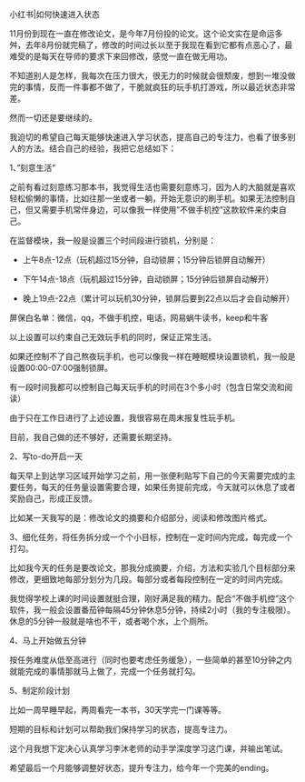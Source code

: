  小红书|如何快速进入状态



11月份到现在一直在修改论文，是今年7月份投的论文。这个论文实在是命运多舛，去年8月份就完稿了，修改的时间过长以至于我现在看到它都有点恶心了，最难受的是每天在导师的要求下来回修改，感觉一直在做无用功。



不知道别人是怎样，我每次在压力很大，很无力的时候就会很颓废，想到一堆没做完的事情，反而一件事都不做了，干脆就疯狂的玩手机打游戏，所以最近状态非常差。



然而一切还是要继续的。



我迫切的希望自己每天能够快速进入学习状态，提高自己的专注力，也看了很多别人的方法。结合自己的经验，我把它总结如下：



1、”刻意生活”



之前有看过刻意练习那本书，我觉得生活也需要刻意练习，因为人的大脑就是喜欢轻松偷懒的事情，比如往那一坐或者一躺，开始无意识的刷手机。如果无法控制自己，但又需要手机常伴身边，可以像我一样使用”不做手机控”这款软件来约束自己。



在监督模块，我一般是设置三个时间段进行锁机，分别是：



- 上午8点-12点（玩机超过15分钟，自动锁屏；15分钟后锁屏自动解开）

- 下午14点-18点（玩机超过15分钟，自动锁屏；15分钟后锁屏自动解开）

- 晚上19点-22点（累计可以玩机30分钟，锁屏后要到22点以后才会自动解开）



屏保白名单：微信，qq，不做手机控，电话，网易蜗牛读书，keep和牛客



以上设置可以约束自己无效玩手机的同时，保证正常生活。



如果还控制不了自己熬夜玩手机，也可以像我一样在睡眠模块设置锁机，我一般是设置00:00-07:00强制锁屏。



有一段时间我都可以控制自己每天玩手机的时间在3个多小时（包含日常交流和阅读）



由于只在工作日进行了上述设置，我很容易在周末报复性玩手机。



目前，我自己做的还不够好，还需要长期坚持。



2、写to-do开启一天



每天早上到达学习区域开始学习之前，用一张便利贴写下自己的今天需要完成的主要任务，每天的任务量设置需要合理，如果任务提前完成，今天就可以休息了或者奖励自己，形成正反馈。



比如某一天我写的是：修改论文的摘要和介绍部分，阅读和修改图片格式。



3、细化任务，将任务拆分成一个个小目标，控制在一定时间内完成，每完成一个打勾。



比如我今天的任务是要改论文，那我分成摘要，介绍，方法和实验几个目标部分来修改，更细致地每部分划分为几段。每部分或者每段控制在一定的时间内完成。



我觉得学校上课的时间设置就挺合理，刚好满足我的精力。配合“不做手机控”这个软件，我一般会设置番茄钟每隔45分钟休息5分钟，持续2小时（我的专注极限）。休息的5分钟一般就是啥也不干，或者喝个水，上个厕所。



4、马上开始做五分钟



按任务难度从低至高进行（同时也要考虑任务缓急），一些简单的甚至10分钟之内就能完成的事情那就马上做了，完成一个任务就打勾。



5、制定阶段计划



比如一周早睡早起，两周看完一本书，30天学完一门课等等。



短期的目标和计划可以帮助我们保持学习的状态，提高专注力。



这个月我想下定决心认真学习李沐老师的动手学深度学习这门课，并输出笔试。



希望最后一个月能够调整好状态，提升专注力，给今年一个完美的ending。





